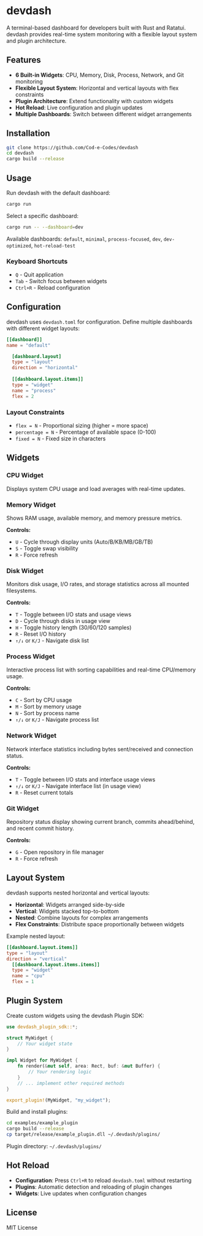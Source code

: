 # devdash

A terminal-based dashboard for developers built with Rust and Ratatui. devdash provides real-time system monitoring with a flexible layout system and plugin architecture.

## Features

- **6 Built-in Widgets**: CPU, Memory, Disk, Process, Network, and Git monitoring
- **Flexible Layout System**: Horizontal and vertical layouts with flex constraints
- **Plugin Architecture**: Extend functionality with custom widgets
- **Hot Reload**: Live configuration and plugin updates
- **Multiple Dashboards**: Switch between different widget arrangements

## Installation

```bash
git clone https://github.com/Cod-e-Codes/devdash
cd devdash
cargo build --release
```

## Usage

Run devdash with the default dashboard:
```bash
cargo run
```

Select a specific dashboard:
```bash
cargo run -- --dashboard=dev
```

Available dashboards: `default`, `minimal`, `process-focused`, `dev`, `dev-optimized`, `hot-reload-test`

### Keyboard Shortcuts

- `Q` - Quit application
- `Tab` - Switch focus between widgets
- `Ctrl+R` - Reload configuration

## Configuration

devdash uses `devdash.toml` for configuration. Define multiple dashboards with different widget layouts:

```toml
[[dashboard]]
name = "default"

  [dashboard.layout]
  type = "layout"
  direction = "horizontal"
  
  [[dashboard.layout.items]]
  type = "widget"
  name = "process"
  flex = 2
```

### Layout Constraints

- `flex = N` - Proportional sizing (higher = more space)
- `percentage = N` - Percentage of available space (0-100)
- `fixed = N` - Fixed size in characters

## Widgets

### CPU Widget
Displays system CPU usage and load averages with real-time updates.

### Memory Widget
Shows RAM usage, available memory, and memory pressure metrics.

**Controls:**
- `U` - Cycle through display units (Auto/B/KB/MB/GB/TB)
- `S` - Toggle swap visibility
- `R` - Force refresh

### Disk Widget
Monitors disk usage, I/O rates, and storage statistics across all mounted filesystems.

**Controls:**
- `T` - Toggle between I/O stats and usage views
- `D` - Cycle through disks in usage view
- `H` - Toggle history length (30/60/120 samples)
- `R` - Reset I/O history
- `↑/↓` or `K/J` - Navigate disk list

### Process Widget
Interactive process list with sorting capabilities and real-time CPU/memory usage.

**Controls:**
- `C` - Sort by CPU usage
- `M` - Sort by memory usage
- `N` - Sort by process name
- `↑/↓` or `K/J` - Navigate process list

### Network Widget
Network interface statistics including bytes sent/received and connection status.

**Controls:**
- `T` - Toggle between I/O stats and interface usage views
- `↑/↓` or `K/J` - Navigate interface list (in usage view)
- `R` - Reset current totals

### Git Widget
Repository status display showing current branch, commits ahead/behind, and recent commit history.

**Controls:**
- `G` - Open repository in file manager
- `R` - Force refresh

## Layout System

devdash supports nested horizontal and vertical layouts:

- **Horizontal**: Widgets arranged side-by-side
- **Vertical**: Widgets stacked top-to-bottom
- **Nested**: Combine layouts for complex arrangements
- **Flex Constraints**: Distribute space proportionally between widgets

Example nested layout:
```toml
[[dashboard.layout.items]]
type = "layout"
direction = "vertical"
  [[dashboard.layout.items.items]]
  type = "widget"
  name = "cpu"
  flex = 1
```

## Plugin System

Create custom widgets using the devdash Plugin SDK:

```rust
use devdash_plugin_sdk::*;

struct MyWidget {
    // Your widget state
}

impl Widget for MyWidget {
    fn render(&mut self, area: Rect, buf: &mut Buffer) {
        // Your rendering logic
    }
    // ... implement other required methods
}

export_plugin!(MyWidget, "my_widget");
```

Build and install plugins:
```bash
cd examples/example_plugin
cargo build --release
cp target/release/example_plugin.dll ~/.devdash/plugins/
```

Plugin directory: `~/.devdash/plugins/`

## Hot Reload

- **Configuration**: Press `Ctrl+R` to reload `devdash.toml` without restarting
- **Plugins**: Automatic detection and reloading of plugin changes
- **Widgets**: Live updates when configuration changes

## License

MIT License
